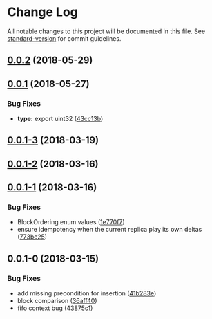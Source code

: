 # Change Log

All notable changes to this project will be documented in this file. See [standard-version](https://github.com/conventional-changelog/standard-version) for commit guidelines.

<a name="0.0.2"></a>
## [0.0.2](https://github.com/coast-team/dotted-logootsplit/compare/v0.0.1...v0.0.2) (2018-05-29)



<a name="0.0.1"></a>
## [0.0.1](https://github.com/coast-team/dotted-logootsplit/compare/v0.0.1-3...v0.0.1) (2018-05-27)


### Bug Fixes

* **type:** export uint32 ([43cc13b](https://github.com/coast-team/dotted-logootsplit/commit/43cc13b))



<a name="0.0.1-3"></a>
## [0.0.1-3](https://github.com/coast-team/dotted-logootsplit/compare/v0.0.1-2...v0.0.1-3) (2018-03-19)



<a name="0.0.1-2"></a>
## [0.0.1-2](https://github.com/Conaclos/dotted-logootsplit/compare/v0.0.1-1...v0.0.1-2) (2018-03-16)



<a name="0.0.1-1"></a>
## [0.0.1-1](https://github.com/Conaclos/dotted-logootsplit/compare/v0.0.1-0...v0.0.1-1) (2018-03-16)


### Bug Fixes

* BlockOrdering enum values ([1e770f7](https://github.com/Conaclos/dotted-logootsplit/commit/1e770f7))
* ensure idempotency when the current replica play its own deltas ([773bc25](https://github.com/Conaclos/dotted-logootsplit/commit/773bc25))



<a name="0.0.1-0"></a>
## 0.0.1-0 (2018-03-15)


### Bug Fixes

* add missing precondition for insertion ([41b283e](https://gitlab.inria.fr/velvinge/dotted-logoot-split/commit/41b283e))
* block comparison ([36aff40](https://gitlab.inria.fr/velvinge/dotted-logoot-split/commit/36aff40))
* fifo context bug ([43875c1](https://gitlab.inria.fr/velvinge/dotted-logoot-split/commit/43875c1))
